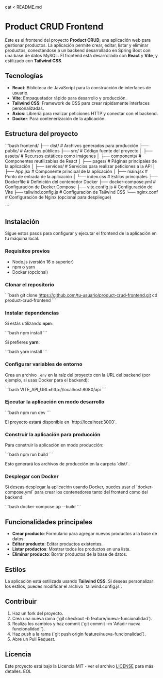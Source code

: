 cat <<EOL > README.md
# Product CRUD Frontend

Este es el frontend del proyecto **Product CRUD**, una aplicación web para gestionar productos. La aplicación permite crear, editar, listar y eliminar productos, conectándose a un backend desarrollado en Spring Boot con una base de datos MySQL. El frontend está desarrollado con **React** y **Vite**, y estilizado con **Tailwind CSS**.

## Tecnologías

- **React**: Biblioteca de JavaScript para la construcción de interfaces de usuario.
- **Vite**: Empaquetador rápido para desarrollo y producción.
- **Tailwind CSS**: Framework de CSS para crear rápidamente interfaces personalizadas.
- **Axios**: Librería para realizar peticiones HTTP y conectar con el backend.
- **Docker**: Para contenerización de la aplicación.

## Estructura del proyecto

\`\`\`bash
frontend/
├── dist/               # Archivos generados para producción
├── public/             # Archivos públicos
├── src/                # Código fuente del proyecto
│   ├── assets/         # Recursos estáticos como imágenes
│   ├── components/     # Componentes reutilizables de React
│   ├── pages/          # Páginas principales de la aplicación
│   ├── services/       # Servicios para realizar peticiones a la API
│   ├── App.jsx         # Componente principal de la aplicación
│   ├── main.jsx        # Punto de entrada de la aplicación
│   └── index.css       # Estilos principales
├── Dockerfile          # Definición del contenedor Docker
├── docker-compose.yml  # Configuración de Docker Compose
├── vite.config.js      # Configuración de Vite
├── tailwind.config.js  # Configuración de Tailwind CSS
└── nginx.conf          # Configuración de Nginx (opcional para despliegue)

\`\`\`

## Instalación

Sigue estos pasos para configurar y ejecutar el frontend de la aplicación en tu máquina local.

### Requisitos previos

- Node.js (versión 16 o superior)
- npm o yarn
- Docker (opcional)

### Clonar el repositorio

\`\`\`bash
git clone https://github.com/tu-usuario/product-crud-frontend.git
cd product-crud-frontend
\`\`\`

### Instalar dependencias

Si estás utilizando **npm**:

\`\`\`bash
npm install
\`\`\`

Si prefieres **yarn**:

\`\`\`bash
yarn install
\`\`\`

### Configurar variables de entorno

Crea un archivo `.env` en la raíz del proyecto con la URL del backend (por ejemplo, si usas Docker para el backend):

\`\`\`bash
VITE_API_URL=http://localhost:8080/api
\`\`\`

### Ejecutar la aplicación en modo desarrollo

\`\`\`bash
npm run dev
\`\`\`

El proyecto estará disponible en \`http://localhost:3000\`.

### Construir la aplicación para producción

Para construir la aplicación en modo producción:

\`\`\`bash
npm run build
\`\`\`

Esto generará los archivos de producción en la carpeta \`dist/\`.

### Desplegar con Docker

Si deseas desplegar la aplicación usando Docker, puedes usar el \`docker-compose.yml\` para crear los contenedores tanto del frontend como del backend.

\`\`\`bash
docker-compose up --build
\`\`\`

## Funcionalidades principales

- **Crear producto**: Formulario para agregar nuevos productos a la base de datos.
- **Editar producto**: Editar productos existentes.
- **Listar productos**: Mostrar todos los productos en una lista.
- **Eliminar producto**: Borrar productos de la base de datos.

## Estilos

La aplicación está estilizada usando **Tailwind CSS**. Si deseas personalizar los estilos, puedes modificar el archivo \`tailwind.config.js\`.

## Contribuir

1. Haz un fork del proyecto.
2. Crea una nueva rama (\`git checkout -b feature/nueva-funcionalidad\`).
3. Realiza los cambios y haz commit (\`git commit -m 'Añadir nueva funcionalidad'\`).
4. Haz push a la rama (\`git push origin feature/nueva-funcionalidad\`).
5. Abre un Pull Request.

## Licencia

Este proyecto está bajo la Licencia MIT - ver el archivo [LICENSE](LICENSE) para más detalles.
EOL
